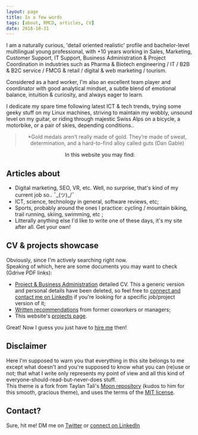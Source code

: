 ```yaml
---
layout: page
title: In a few words
tags: [about, RMCD, articles, CV]
date: 2018-10-31
---
```

    
I am a naturally curious, 'detail oriented realistic' profile and bachelor-level multilingual young professional, with +10 years working in Sales, Marketing, Customer Support, IT Support, Business Administration & Project Coordination in industries such as Pharma & Biotech engineering / IT / B2B & B2C service / FMCG & retail / digital & web marketing / tourism.    

Considered as a hard worker, I'm also an excellent team player and coordinator with good analytical mindset, a subtle blend of emotional balance, intuition & curiosity, and always eager to learn.   
    
I dedicate my spare time following latest ICT & tech trends, trying some geeky stuff on my Linux machines, striving to maintain my wobbly, unsound level on my guitar, or riding through majestic Swiss Alps on a bicycle, a motorbike, or a pair of skies, depending conditions..  

> <center> *Gold medals aren’t really made of gold. They’re made of sweat, determination, and a hard-to-find alloy called guts (Dan Gable)  </center>   
  
<center>In this website you may find:</center>

## Articles about
* Digital marketing, SEO, VR, etc. Well, no surprise, that's kind of my current job so.. ¯\_(ツ)_/¯
* ICT, science, technology in general, software reviews, etc;
* Sports, probably around the ones I practice: cycling / mountain biking, trail running, skiing, swimming, etc ;
* Litterally anything else I'd like to write one of these days, it's my site after all. Get your own!

## CV & projects showcase
Obviously, since I'm actively searching right now.  
Speaking of which, here are some documents you may want to check (Gdrive PDF links):
* [Project & Business Administration](https://drive.google.com/open?id=1K3Eod-2f-WGaRSrlZVFVaAX_xSAv5b2I) detailed CV. This a generic version and personal details have been deleted, so feel free to [connect and contact me on LinkedIn](https://www.linkedin.com/in/marchandromain/) if you're looking for a specific job/project version of it;  
* [Written recommendations](https://drive.google.com/open?id=1WFMRN0ML64Edqv_lDy7kgSfd85cdYOJZ) from former coworkers or managers;    
* This website's [projects page](https://r-m-c-d.github.io/projects/).  

Great! Now I guess you just have to [hire me](https://www.linkedin.com/in/marchandromain/) then!

## Disclaimer

Here I'm supposed to warn you that everything in this site belongs to me except what doesn't and you're supposed to know what you can (re)use or not; that what I write only represents my point of view and all this kind of everyone-should-read-but-never-does stuff.   
This theme is a fork from Taylan Tali's [Moon repository](https://github.com/TaylanTatli/Moon) (kudos to him for this smooth, gracious theme), and uses the terms of the [MIT license](https://github.com/r-m-c-d/r-m-c-d.github.io/blob/master/LICENSE).  


## Contact?
Sure, hit me! DM me on [Twitter](https://twitter.com/Roman0oO) or [connect on LinkedIn](https://www.linkedin.com/in/marchandromain/)
